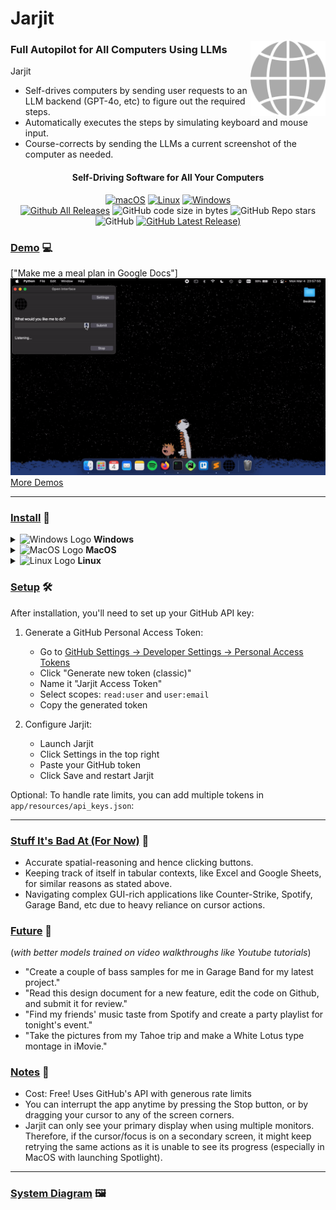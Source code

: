 # Jarjit

<picture>
	<img src="assets/icon.png" align="right" alt="Jarjit Logo" width="120" height="120">
</picture>

### Full Autopilot for All Computers Using LLMs

Jarjit
- Self-drives computers by sending user requests to an LLM backend (GPT-4o, etc) to figure out the required steps.
- Automatically executes the steps by simulating keyboard and mouse input.
- Course-corrects by sending the LLMs a current screenshot of the computer as needed. 


<div align="center">
<h4>Self-Driving Software for All Your Computers</h4>

  [![macOS](https://img.shields.io/badge/mac%20os-000000?style=for-the-badge&logo=apple&logoColor=white)](https://github.com/zaikaman/Jarjit?tab=readme-ov-file#install)
  [![Linux](https://img.shields.io/badge/Linux-FCC624?style=for-the-badge&logo=linux&logoColor=black)](https://github.com/zaikaman/Jarjit?tab=readme-ov-file#install)
  [![Windows](https://img.shields.io/badge/Windows-0078D6?style=for-the-badge&logo=windows&logoColor=white)](https://github.com/zaikaman/Jarjit?tab=readme-ov-file#install)
  <br>
  [![Github All Releases](https://img.shields.io/github/downloads/zaikaman/Jarjit/total.svg)]((https://github.com/zaikaman/Jarjit/releases/latest))
  ![GitHub code size in bytes](https://img.shields.io/github/languages/code-size/zaikaman/Jarjit)
  ![GitHub Repo stars](https://img.shields.io/github/stars/zaikaman/Jarjit)
  ![GitHub](https://img.shields.io/github/license/zaikaman/Jarjit) 
  [![GitHub Latest Release)](https://img.shields.io/github/v/release/zaikaman/Jarjit)](https://github.com/zaikaman/Jarjit/releases/latest)

</div>

### <ins>Demo</ins> 💻
["Make me a meal plan in Google Docs"]<br>
![Make Meal Plan Demo](assets/meal_plan_demo_2x.gif)<br>
[More Demos](https://github.com/zaikaman/Jarjit/blob/main/MEDIA.md#demos)



<hr>

### <ins>Install</ins> 💽

<details>
    <summary><img src="https://upload.wikimedia.org/wikipedia/commons/5/5f/Windows_logo_-_2012.svg" alt="Windows Logo" width="15" height="15"> <b>Windows</b></summary>
    <ul>
        <li><b>Step 1:</b> Download and Install Python
            <ul>
                <li>Download <a href="https://www.python.org/downloads/">Python 3.10 or higher</a></li>
                <li>During installation, make sure to check "Add Python to PATH"</li>
            </ul>
        </li>
        <li><b>Step 2:</b> Download Jarjit
            <ul>
                <li>Clone this repository: <code>git clone https://github.com/zaikaman/Jarjit.git</code></li>
                <li>Or <a href="https://github.com/zaikaman/Jarjit/archive/refs/heads/main.zip">download the ZIP file</a> and extract it</li>
            </ul>
        </li>
        <li><b>Step 3:</b> Install Dependencies
            <ul>
                <li>Open Command Prompt in the Jarjit folder</li>
                <li>Run: <code>pip install -r requirements.txt</code></li>
            </ul>
        </li>
        <li><b>Step 4:</b> Run Jarjit
            <ul>
                <li>In the same Command Prompt, run: <code>python app/app.py</code></li>
            </ul>
        </li>
    </ul>
</details>

<details>
    <summary><img src="https://upload.wikimedia.org/wikipedia/commons/thumb/8/84/Apple_Computer_Logo_rainbow.svg/640px-Apple_Computer_Logo_rainbow.svg.png" alt="MacOS Logo" width="13" height="15"> <b>MacOS</b></summary>
    <ul>
        <li><b>Step 1:</b> Install Prerequisites
            <ul>
                <li>Install <a href="https://brew.sh/">Homebrew</a> if you haven't already:
                    <br><code>/bin/bash -c "$(curl -fsSL https://raw.githubusercontent.com/Homebrew/install/HEAD/install.sh)"</code></li>
                <li>Install Python: <code>brew install python@3.10</code></li>
            </ul>
        </li>
        <li><b>Step 2:</b> Download Jarjit
            <ul>
                <li>Clone repository: <code>git clone https://github.com/zaikaman/Jarjit.git</code></li>
                <li>Or download and extract the <a href="https://github.com/zaikaman/Jarjit/archive/refs/heads/main.zip">ZIP file</a></li>
            </ul>
        </li>
        <li><b>Step 3:</b> Install Dependencies
            <ul>
                <li>Open Terminal in the Jarjit folder</li>
                <li>Run: <code>pip3 install -r requirements.txt</code></li>
            </ul>
        </li>
        <li><b>Step 4:</b> Run Jarjit
            <ul>
                <li>In Terminal: <code>python3 app/app.py</code></li>
            </ul>
        </li>
        <li><b>Step 5:</b> Grant Permissions
            <ul>
                <li>When prompted, grant Accessibility and Screen Recording permissions in System Settings → Privacy & Security</li>
            </ul>
        </li>
    </ul>
</details>

<details>
    <summary><img src="https://upload.wikimedia.org/wikipedia/commons/thumb/3/3c/TuxFlat.svg/640px-TuxFlat.svg.png" alt="Linux Logo" width="15" height="15"> <b>Linux</b></summary>
    <ul>
        <li><b>Step 1:</b> Install Prerequisites
            <ul>
                <li>Ubuntu/Debian: <code>sudo apt-get update && sudo apt-get install python3 python3-pip git</code></li>
                <li>Fedora: <code>sudo dnf install python3 python3-pip git</code></li>
            </ul>
        </li>
        <li><b>Step 2:</b> Download Jarjit
            <ul>
                <li>Clone repository: <code>git clone https://github.com/zaikaman/Jarjit.git</code></li>
                <li>Or download and extract: <code>wget https://github.com/zaikaman/Jarjit/archive/refs/heads/main.zip && unzip main.zip</code></li>
            </ul>
        </li>
        <li><b>Step 3:</b> Install Dependencies
            <ul>
                <li><code>cd Jarjit</code></li>
                <li><code>pip3 install -r requirements.txt</code></li>
            </ul>
        </li>
        <li><b>Step 4:</b> Run Jarjit
            <ul>
                <li><code>python3 app/app.py</code></li>
            </ul>
        </li>
    </ul>
</details>

### <ins>Setup</ins> 🛠️
After installation, you'll need to set up your GitHub API key:

1. Generate a GitHub Personal Access Token:
   - Go to [GitHub Settings → Developer Settings → Personal Access Tokens](https://github.com/settings/tokens)
   - Click "Generate new token (classic)"
   - Name it "Jarjit Access Token"
   - Select scopes: `read:user` and `user:email`
   - Copy the generated token

2. Configure Jarjit:
   - Launch Jarjit
   - Click Settings in the top right
   - Paste your GitHub token
   - Click Save and restart Jarjit

Optional: To handle rate limits, you can add multiple tokens in `app/resources/api_keys.json`:

<hr>

### <ins>Stuff It's Bad At (For Now)</ins> 😬

- Accurate spatial-reasoning and hence clicking buttons.
- Keeping track of itself in tabular contexts, like Excel and Google Sheets, for similar reasons as stated above.
- Navigating complex GUI-rich applications like Counter-Strike, Spotify, Garage Band, etc due to heavy reliance on cursor actions.


### <ins>Future</ins> 🔮
(*with better models trained on video walkthroughs like Youtube tutorials*)
- "Create a couple of bass samples for me in Garage Band for my latest project."
- "Read this design document for a new feature, edit the code on Github, and submit it for review."
- "Find my friends' music taste from Spotify and create a party playlist for tonight's event."
- "Take the pictures from my Tahoe trip and make a White Lotus type montage in iMovie."

### <ins>Notes</ins> 📝
- Cost: Free! Uses GitHub's API with generous rate limits
- You can interrupt the app anytime by pressing the Stop button, or by dragging your cursor to any of the screen corners.
- Jarjit can only see your primary display when using multiple monitors. Therefore, if the cursor/focus is on a secondary screen, it might keep retrying the same actions as it is unable to see its progress (especially in MacOS with launching Spotlight).

<hr>

### <ins>System Diagram</ins> 🖼️
